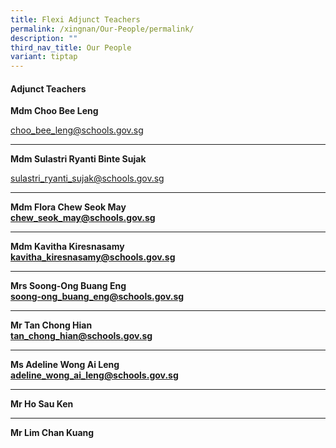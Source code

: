 ```yaml
---
title: Flexi Adjunct Teachers
permalink: /xingnan/Our-People/permalink/
description: ""
third_nav_title: Our People
variant: tiptap
---
```

<h4>Adjunct Teachers</h4>
<p><strong>Mdm Choo Bee Leng</strong> 
</p>
<p><a href="mailto:choo_bee_leng@schools.gov.sg" rel="noopener noreferrer nofollow" target="_blank">choo_bee_leng@schools.gov.sg</a>
</p>
<hr>
<p><strong>Mdm Sulastri Ryanti Binte Sujak </strong>
</p>
<p><a href="mailto:sulastri_ryanti_sujak@schools.gov.sg" rel="noopener noreferrer nofollow" target="_blank">sulastri_ryanti_sujak@schools.gov.sg</a>
</p>
<hr>
<p><strong>Mdm Flora Chew Seok May</strong>
<br><strong><a href="mailto:chew_Seok_May@schools.gov.sg" rel="noopener noreferrer nofollow" target="_blank">chew_seok_may@schools.gov.sg</a></strong>
</p>
<hr>
<p><strong>Mdm Kavitha Kiresnasamy</strong>
<br><strong><a href="mailto:Kavitha_Kiresnasamy@schools.gov.sg" rel="noopener noreferrer nofollow" target="_blank">kavitha_kiresnasamy@schools.gov.sg</a></strong>
</p>
<hr>
<p><strong>Mrs Soong-Ong Buang Eng</strong>
<br><strong><a href="mailto:soong-ong_buang_eng@schools.gov.sg" rel="noopener noreferrer nofollow" target="_blank">soong-ong_buang_eng@schools.gov.sg</a></strong>
</p>
<hr>
<p><strong>Mr Tan Chong Hian</strong>
<br><strong><a href="mailto:tan_chong_hian@schools.gov.sg" rel="noopener noreferrer nofollow" target="_blank">tan_chong_hian@schools.gov.sg</a></strong>
</p>
<hr>
<p><strong>Ms Adeline Wong Ai Leng </strong>
<br><strong><a href="mailto:adeline_wong_ai_leng@schools.gov.sg" rel="noopener noreferrer nofollow" target="_blank">adeline_wong_ai_leng@schools.gov.sg</a></strong>
</p>
<hr>
<p><strong>Mr Ho Sau Ken</strong>
<br>
</p>
<hr>
<p><strong>Mr Lim Chan Kuang</strong>
<br>
</p>
